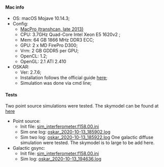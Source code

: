 #### Mac info
* OS: macOS Mojave 10.14.3;
* Config:
    * [MacPro (transhcan, late 2013)](https://everymac.com/systems/apple/mac_pro/specs/mac-pro-quad-core-3.7-xeon-e5-gray-black-cylinder-late-2013-specs.html)
    * CPU: 3.7GHz Quad-Core Intel Xeon E5 1620v2 ;
    * Mem: 64 GB 1866 MHz DDR3 ECC;
    * GPU: 2 x MD FirePro D300;
    * Vrm: 2 GB GDDR5 per GPU;
    * OpenCL: 1.2;
    * OpenGL: 2.1 ATI 2.410
* OSKAR:
    * Ver: 2.7.6;
    * Installation follows the official guide [here](https://github.com/OxfordSKA/OSKAR/releases/tag/2.7.6);
    * Simulation was done via cmd line;

#### Tests
Two point source simulations were tested. The skymodel can be found at [here](https://github.com/ChenxiSSS/share/tree/main/OSKAR/skymodel)
* Point source:
    * Init file: [sim_interferometer.f158.00.ini](https://github.com/ChenxiSSS/share/blob/main/OSKAR/MacPro/point-source/sim_interferometer.f158.00.ini)
    * Sim one log: [oskar_2020-10-13_185902.log](https://github.com/ChenxiSSS/share/blob/main/OSKAR/MacPro/point-source/oskar_2020-10-13_185902.log)
    * Sim two log: [oskar_2020-10-13_185922.log](https://github.com/ChenxiSSS/share/blob/main/OSKAR/MacPro/point-source/oskar_2020-10-13_185922.log)
One galactic diffuse simulation were tested. The skymodel is to large to be add here.
* Galactic gsync:
    * Init file: [sim_interferometer.f158.00.ini](https://github.com/ChenxiSSS/share/blob/main/OSKAR/MacPro/point-source/sim_interferometer.f158.00.ini)
    * Sim log: [oskar_2020-10-13_194636.log](https://github.com/ChenxiSSS/share/blob/main/OSKAR/MacPro/galactic/oskar_2020-10-13_003548.log)

